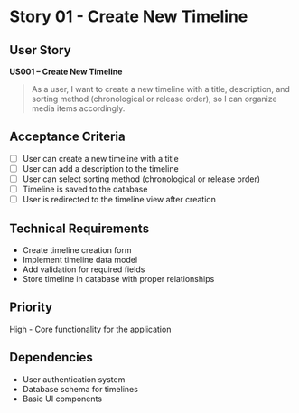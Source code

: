 # Story 01 - Create New Timeline

## User Story
**US001 – Create New Timeline**
> As a user, I want to create a new timeline with a title, description, and sorting method (chronological or release order), so I can organize media items accordingly.

## Acceptance Criteria
- [ ] User can create a new timeline with a title
- [ ] User can add a description to the timeline
- [ ] User can select sorting method (chronological or release order)
- [ ] Timeline is saved to the database
- [ ] User is redirected to the timeline view after creation

## Technical Requirements
- Create timeline creation form
- Implement timeline data model
- Add validation for required fields
- Store timeline in database with proper relationships

## Priority
High - Core functionality for the application

## Dependencies
- User authentication system
- Database schema for timelines
- Basic UI components
